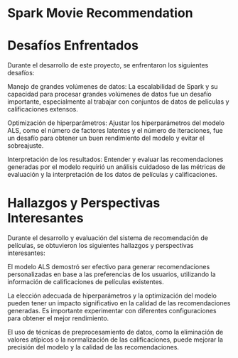 # Spark Movie Recommendation

# Desafíos Enfrentados
Durante el desarrollo de este proyecto, se enfrentaron los siguientes desafíos:

Manejo de grandes volúmenes de datos: La escalabilidad de Spark y su capacidad para procesar grandes volúmenes de datos fue un desafío importante, especialmente al trabajar con conjuntos de datos de películas y calificaciones extensos.

Optimización de hiperparámetros: Ajustar los hiperparámetros del modelo ALS, como el número de factores latentes y el número de iteraciones, fue un desafío para obtener un buen rendimiento del modelo y evitar el sobreajuste.

Interpretación de los resultados: Entender y evaluar las recomendaciones generadas por el modelo requirió un análisis cuidadoso de las métricas de evaluación y la interpretación de los datos de películas y calificaciones.

# Hallazgos y Perspectivas Interesantes
Durante el desarrollo y evaluación del sistema de recomendación de películas, se obtuvieron los siguientes hallazgos y perspectivas interesantes:

El modelo ALS demostró ser efectivo para generar recomendaciones personalizadas en base a las preferencias de los usuarios, utilizando la información de calificaciones de películas existentes.

La elección adecuada de hiperparámetros y la optimización del modelo pueden tener un impacto significativo en la calidad de las recomendaciones generadas. Es importante experimentar con diferentes configuraciones para obtener el mejor rendimiento.

El uso de técnicas de preprocesamiento de datos, como la eliminación de valores atípicos o la normalización de las calificaciones, puede mejorar la precisión del modelo y la calidad de las recomendaciones.

